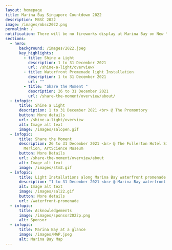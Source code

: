 ```yaml
---
layout: homepage
title: Marina Bay Singapore Countdown 2022
description: MBSC 2022
image: /images/mbsc2022.png
permalink: /
notification: There will be no fireworks display at Marina Bay on New Year's Eve.
sections:
  - hero:
      background: /images/2022.jpeg
      key_highlights:
        - title: Shine a Light
          description: 1 to 31 December 2021
          url: /shine-a-light/overview/
        - title: Waterfront Promenade light Installation
          description: 1 to 31 December 2021
          url: ""
        - title: "Share the Moment "
          description: 26 to 31 December 2021
          url: /share-the-moment/overview/about/
  - infopic:
      title: Shine a Light
      description: 1 to 31 December 2021 <br> @ The Promontory
      button: More details
      url: /shine-a-light/overview
      alt: Image alt text
      image: /images/salopen.gif
  - infopic:
      title: Share the Moment
      description: 26 to 31 December 2021 <br> @ The Fullerton Hotel Singapore,
        Merlion, ArtScience Museum
      button: More Details
      url: /share-the-moment/overview/about
      alt: Image alt text
      image: /images/stm2.gif
  - infopic:
      title: Light Installations along Marina Bay waterfront promenade
      description: "1 to 31 December 2021 <br> @ Marina Bay waterfront promenade "
      alt: Image alt text
      image: /images/sal22.gif
      button: More details
      url: /waterfront-promenade
  - infopic:
      title: Acknowledgements
      image: /images/sponsor2022p.png
      alt: Sponsor
  - infopic:
      title: Marina Bay at a glance
      image: /images/MAP.jpeg
      alt: Marina Bay Map
---
```

